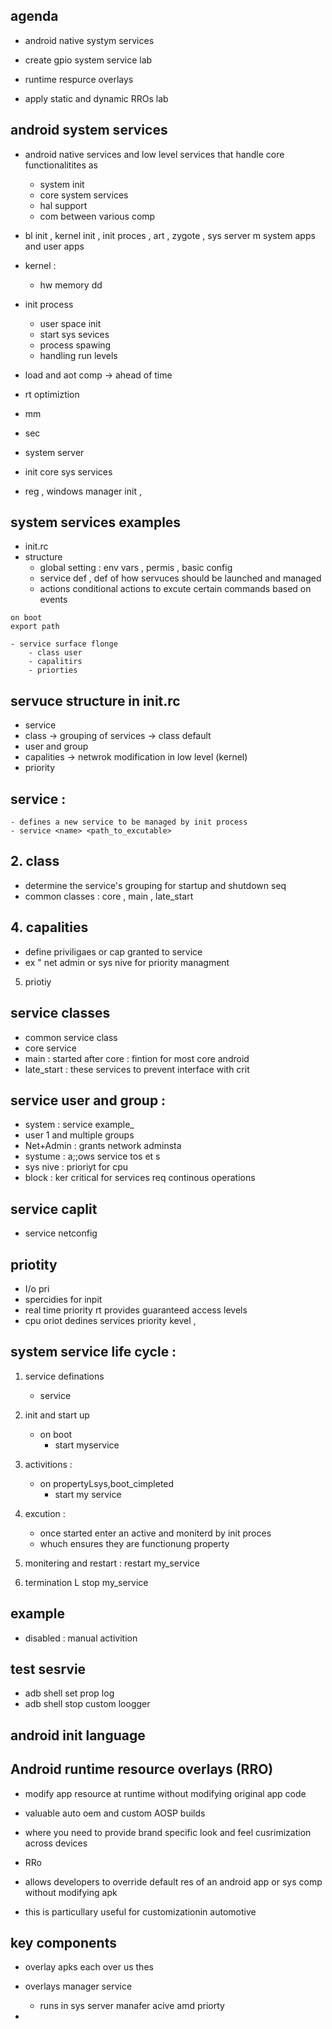 ## agenda

- android native systym services

- create gpio system service lab

- runtime respurce overlays

- apply static and dynamic RROs lab


## android system services

- android native services and low level services that handle core functionalitites as 
	- system init
	- core system services
	- hal support
	- com between various comp
	

- bl init , kernel init , init proces , art , zygote , sys server m system apps and user apps	

- kernel :
	- hw memory dd 

- init process
	- user space init
	- start sys sevices
	- process spawing
	- handling run levels

- load and aot comp -> ahead of time
- rt optimiztion
- mm
- sec


- system server
- init core sys services
- reg , windows manager init , 

## system services examples

- init.rc
- structure
	- global setting : env vars , permis , basic config
	- service def , def of how servuces should be launched and managed
	- actions conditional actions to excute certain commands based on events
	
```
on boot 
export path

- service surface flonge
	- class user
	- capalitirs 
	- priorties	
```
	
## servuce structure in init.rc 
- service 
- class -> grouping of services -> class default
- user and group
- capalities -> netwrok modification in low level (kernel)
- priority
	

## service :
	- defines a new service to be managed by init process
	- service <name> <path_to_excutable>	

## 2. class

- determine the service's grouping for startup and shutdown seq
- common classes : core , main , late_start
	
## 4. capalities
- define priviligaes or cap granted to service
- ex " net admin or sys nive for priority managment

5. priotiy
	

## service classes

- common service class
- core service 
- main : started after core : fintion for most core android
- late_start : these services to prevent interface with crit
	
## service user and group : 
- system : service example_
- user 1 and multiple groups 
- Net+Admin : grants network adminsta 
- systume : a;;ows service tos et s
- sys nive : prioriyt for cpu
- block : ker critical for services req continous operations

## service caplit 

- service netconfig

## priotity 

- I/o pri
- spercidies for inpit
- real time priority rt provides guaranteed access levels
- cpu oriot dedines services priority kevel ,

##  system service life cycle :
1. service definations 
	- service 

2. init and start up
	- on boot
		- start myservice


3. activitions : 
	- on propertyLsys,boot_cimpleted
		- start my service

4. excution :
	- once started enter an active and moniterd by init proces
	- whuch ensures they are functionung property

5. monitering and restart : restart my_service

6. termination L stop my_service


## example
- disabled : manual activition

## test sesrvie 
- adb shell set prop log
- adb shell stop custom loogger

## android init language


## Android runtime resource overlays (RRO)

- modify app resource at runtime without modifying original app code
- valuable auto oem and custom AOSP builds 
- where you need to provide brand specific look and feel cusrimization across devices

- RRo
- allows developers to override default res of an android app or sys comp without modifying apk
- this is particullary useful for customizationin automotive

## key components 
- overlay apks each over us thes 
- overlays manager service
	- runs in sys server manafer acive amd priorty
	
- 
	
	
	
	
	
	
	
	
	
	
	
	
	
	
	
	
	
	
	
	
	
	
	
	
	
	
	
	
	
	
	
	
	
	
	
	
	
	
	
	
	
	
	
	
	
	
	
	
	
	
	
	
	
	
	
	
	
	
	
	
	
	
	
	
	
	
	
	
	
	
	
	
	
	
	
	
	
	
	
	
	
	
	
	
